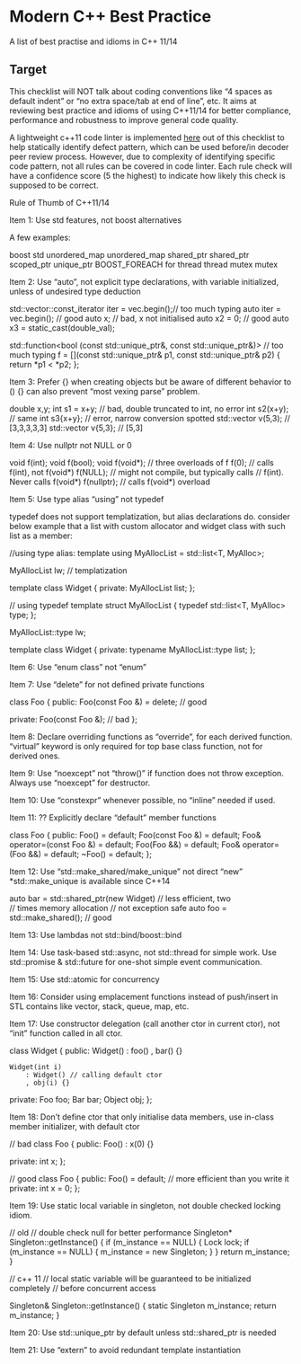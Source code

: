 # Modern C++ Best Practice
A list of best practise and idioms in C++ 11/14

## Target

This checklist will NOT talk about coding conventions like “4 spaces as default indent” or “no extra space/tab at end of line”, etc. It aims at reviewing best practice and idioms of using C++11/14 for better compliance, performance and robustness to improve general code quality.

A lightweight c++11 code linter is implemented [here](https://github.com/ygoogole/cpp11lint) out of this checklist to help statically identify defect pattern, which can be used before/in decoder peer review process. However, due to complexity of identifying specific code pattern, not all rules can be covered in code linter. Each rule check will have a confidence score (5 the highest) to indicate how likely this check is supposed to be correct.



Rule of Thumb of C++11/14

Item 1:
Use std features, not boost alternatives

A few examples:

boost
std
unordered_map
unordered_map
shared_ptr
shared_ptr
scoped_ptr
unique_ptr
BOOST_FOREACH
for
thread
thread
mutex
mutex


Item 2:
Use “auto”, not explicit type declarations, with variable initialized, unless of undesired type deduction

std::vector<Foo>::const_iterator iter = vec.begin();// too much typing
auto iter = vec.begin(); // good
auto x; // bad, x not initialised
auto x2 = 0; // good
auto x3 = static_cast<int>(double_val);

std::function<bool (const std::unique_ptr<Widget>&, const
               std::unique_ptr<Widget>&)> // too much typing
f = [](const std::unique_ptr<Widget>& p1,
const std::unique_ptr<Widget>& p2)
 	{ return *p1 < *p2; };

Item 3:
Prefer {} when creating objects but be aware of different behavior to ()
{} can also prevent “most vexing parse” problem.

double x,y;
int s1 = x+y; // bad, double truncated to int, no error
int s2(x+y); // same
int s3{x+y}; // error, narrow conversion spotted
std::vector<int> v(5,3); // [3,3,3,3,3]
std::vector<int> v{5,3}; // [5,3]

Item 4:
Use nullptr not NULL or 0

void f(int);
void f(bool);
void f(void*); 	// three overloads of f
f(0); 		// calls f(int), not f(void*)
f(NULL); 		// might not compile, but typically calls
// f(int). Never calls f(void*)
f(nullptr);		// calls f(void*) overload

Item 5:
Use type alias “using” not typedef

typedef does not support templatization, but alias declarations do.
consider below example that a list with custom allocator and widget class with such list as a member:

//using type alias:
template<typename T>
using MyAllocList = std::list<T, MyAlloc<T>>;

MyAllocList<Widget> lw; // templatization

template<typename T>
class Widget {
private:
    MyAllocList<T> list;
};

// using typedef
template<typename T>
struct MyAllocList {
    typedef std::list<T, MyAlloc<T>> type;
};

MyAllocList<Widget>::type lw;

template<typename T>
class Widget {
private:
    typename MyAllocList<T>::type list;
};

Item 6:
Use “enum class” not “enum”

Item 7:
Use “delete” for not defined private functions

class Foo {
public:
    Foo(const Foo &) = delete; // good

private:
    Foo(const Foo &); // bad
};

Item 8:
Declare overriding functions as “override”, for each derived function. “virtual” keyword is only required for top base class function, not for derived ones.

Item 9:
Use “noexcept” not “throw()” if function does not throw exception. Always use “noexcept” for destructor.

Item 10:
Use “constexpr” whenever possible, no “inline” needed if used.

Item 11: ??
Explicitly declare “default” member functions 

class Foo {
public:
    Foo() = default;
    Foo(const Foo &) = default;
    Foo& operator=(const Foo &) = default;
    Foo(Foo &&) = default;
    Foo& operator=(Foo &&) = default;
    ~Foo() = default;
};

Item 12:
Use “std::make_shared/make_unique” not direct “new”
*std::make_unique is available since C++14

auto bar = std::shared_ptr<Widget>(new Widget) // less efficient, two  
                                               // times memory allocation
                                               // not exception safe
auto foo = std::make_shared<Widget>(); // good


Item 13:
Use lambdas not std::bind/boost::bind

Item 14:
Use task-based std::async, not std::thread for simple work. Use std::promise & std::future for one-shot simple event communication.

Item 15:
Use std::atomic for concurrency

Item 16:
Consider using emplacement functions instead of push/insert in STL contains like vector, stack, queue, map, etc.

Item 17:
Use constructor delegation (call another ctor in current ctor), not “init” function called in all ctor.

class Widget {
public:
    Widget()
        : foo()
        , bar() {}

    Widget(int i)
        : Widget() // calling default ctor
        , obj(i) {}
       
private:
    Foo foo;
    Bar bar;
    Object obj;
};

Item 18:
Don’t define ctor that only initialise data members, use in-class member initializer, with default ctor

// bad
class Foo {
public:
    Foo()
        : x(0) {}

private:
    int x;
};

// good
class Foo {
public:
    Foo() = default; // more efficient than you write it
private:
    int x = 0;
};

Item 19:
Use static local variable in singleton, not double checked locking idiom.

// old
// double check null for better performance
Singleton* Singleton::getInstance() {
 	if (m_instance == NULL) {
    	    Lock lock;
    	    if (m_instance == NULL) {
        	m_instance = new Singleton;
    	    }
	}
	return m_instance;
}

// c++ 11
// local static variable will be guaranteed to be initialized completely
// before concurrent access

Singleton& Singleton::getInstance() {
	static Singleton m_instance;
	return m_instance;
}


Item 20:
Use std::unique_ptr by default unless std::shared_ptr is needed

Item 21:
Use “extern” to avoid redundant template instantiation
